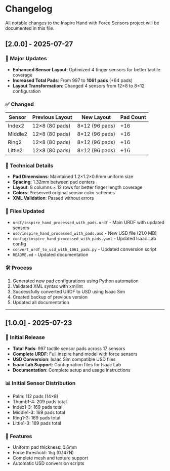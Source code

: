 # Changelog

All notable changes to the Inspire Hand with Force Sensors project will be documented in this file.

## [2.0.0] - 2025-07-27

### 🚀 Major Updates
- **Enhanced Sensor Layout**: Optimized 4 finger sensors for better tactile coverage
- **Increased Total Pads**: From 997 to **1061 pads** (+64 pads)
- **Layout Transformation**: Changed 4 sensors from 12×8 to 8×12 configuration

### ✅ Changed
| Sensor | Previous Layout | New Layout | Pad Count |
|--------|----------------|------------|-----------|
| Index2 | 12×8 (80 pads) | 8×12 (96 pads) | +16 |
| Middle2| 12×8 (80 pads) | 8×12 (96 pads) | +16 |
| Ring2  | 12×8 (80 pads) | 8×12 (96 pads) | +16 |
| Little2| 12×8 (80 pads) | 8×12 (96 pads) | +16 |

### 🔧 Technical Details
- **Pad Dimensions**: Maintained 1.2×1.2×0.6mm uniform size
- **Spacing**: 1.32mm between pad centers
- **Layout**: 8 columns × 12 rows for better finger length coverage
- **Colors**: Preserved original sensor color schemes
- **XML Validation**: Passed without errors

### 📁 Files Updated
- `urdf/inspire_hand_processed_with_pads.urdf` - Main URDF with updated sensors
- `usd/inspire_hand_processed_with_pads.usd` - New USD file (21.0 MB)
- `config/inspire_hand_processed_with_pads.yaml` - Updated Isaac Lab config
- `convert_urdf_to_usd_with_1061_pads.py` - Updated conversion script
- `README.md` - Updated documentation

### 🛠️ Process
1. Generated new pad configurations using Python automation
2. Validated XML syntax with xmllint
3. Successfully converted URDF to USD using Isaac Sim
4. Created backup of previous version
5. Updated all documentation

---

## [1.0.0] - 2025-07-23

### 🎉 Initial Release
- **Total Pads**: 997 tactile sensor pads across 17 sensors
- **Complete URDF**: Full inspire hand model with force sensors
- **USD Conversion**: Isaac Sim compatible USD files
- **Isaac Lab Support**: Configuration files for Isaac Lab
- **Documentation**: Complete setup and usage instructions

### 📊 Initial Sensor Distribution
- Palm: 112 pads (14×8)
- Thumb1-4: 209 pads total
- Index1-3: 169 pads total  
- Middle1-3: 169 pads total
- Ring1-3: 169 pads total
- Little1-3: 169 pads total

### 🔧 Features
- Uniform pad thickness: 0.6mm
- Force threshold: 15g (0.147N)
- Complete mesh and texture support
- Automatic USD conversion scripts 